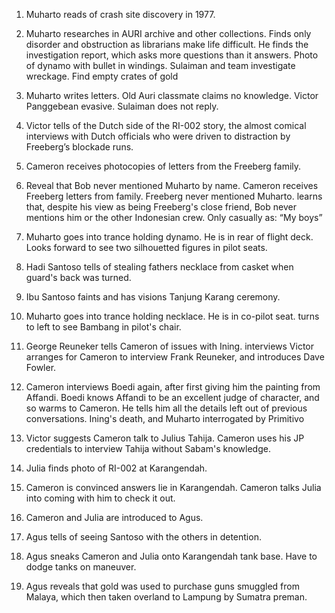 1. Muharto reads of crash site discovery in 1977.

2. Muharto researches in AURI archive and other collections. Finds only disorder and obstruction as librarians make life difficult. He finds the investigation report, which asks more questions than it answers. Photo of dynamo with bullet in windings. Sulaiman  and team investigate wreckage. Find empty crates of gold 

3. Muharto writes letters.  Old Auri classmate claims no knowledge. Victor Panggebean evasive.  Sulaiman does not reply.

4. Victor tells of the Dutch side of the RI-002 story, the almost comical interviews with Dutch officials who were driven to distraction by  Freeberg’s blockade runs.

5. Cameron receives photocopies of letters from the Freeberg family.

6. Reveal that Bob never mentioned Muharto by name. Cameron receives Freeberg letters from family. Freeberg never mentioned Muharto. learns that, despite his view as being Freeberg's close friend, Bob never mentions him or the other Indonesian crew. Only casually as: “My boys”

7. Muharto goes into trance holding dynamo. He is in rear of flight deck. Looks forward to see two silhouetted figures in pilot seats.

8. Hadi Santoso tells of stealing fathers necklace from casket when guard's back was turned. 

9. Ibu Santoso faints and has visions Tanjung Karang ceremony.

10. Muharto goes into trance holding necklace. He is in co-pilot seat. turns to left to see Bambang in pilot's chair. 

11. George Reuneker tells Cameron of issues with Ining. 
    interviews Victor arranges for Cameron to interview Frank Reuneker, and introduces Dave Fowler. 

12. Cameron interviews Boedi again, after first giving him the painting from Affandi. Boedi knows Affandi to be an excellent judge of character, and so warms to Cameron. He tells him all the details left out of previous conversations. Ining's death, and Muharto interrogated by Primitivo

13. Victor suggests Cameron talk to Julius Tahija. Cameron uses his JP credentials to interview Tahija without Sabam's knowledge. 

14. Julia finds photo of RI-002 at  Karangendah. 

15. Cameron is convinced answers lie in Karangendah. Cameron talks Julia into coming with him to check it out.

16. Cameron and Julia are introduced to Agus.

17. Agus tells of seeing Santoso with the others in detention. 

18. Agus sneaks Cameron and Julia onto Karangendah tank base. Have to dodge tanks on maneuver. 

19. Agus reveals that gold was used to purchase guns smuggled from Malaya, which then taken overland to Lampung by Sumatra preman.


